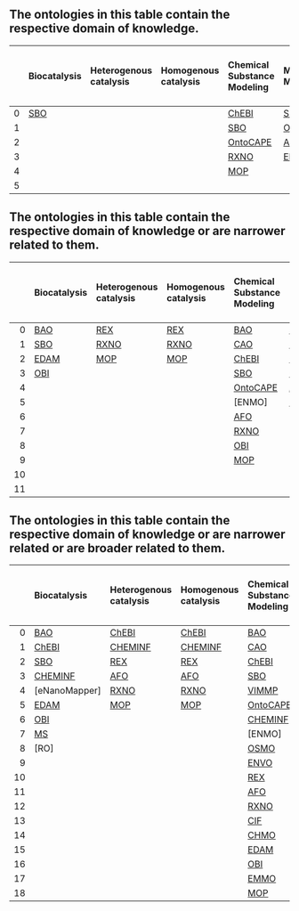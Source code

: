 
## The ontologies in this table contain the respective domain of knowledge.

|    | Biocatalysis   | Heterogenous catalysis   | Homogenous catalysis   | Chemical Substance Modeling   | Material Modeling   | Process Modeling   | Synthesis Data   | Operando Data   | Performance Data   | Characterisation Data   | Heat, Transport and Kinetic Data   | Process Design, Energy and Cost Data   | Electrocatalysis   | Photocatalysis   |
|---:|:---------------|:-------------------------|:-----------------------|:------------------------------|:--------------------|:-------------------|:-----------------|:----------------|:-------------------|:------------------------|:-----------------------------------|:---------------------------------------|:-------------------|:-----------------|
|  0 | [SBO]          |                          |                        | [ChEBI]                       | [SBO]               | [SBO]              |                  | [OSMO]          | [OSMO]             | [BAO]                   |                                    | [OEO]                                  |                    |                  |
|  1 |                |                          |                        | [SBO]                         | [OSMO]              | [VIMMP]            |                  |                 |                    | [CHEMINF]               |                                    | [OntoCAPE]                             |                    |                  |
|  2 |                |                          |                        | [OntoCAPE]                    | [AFO]               | [OntoCAPE]         |                  |                 |                    | [AFO]                   |                                    |                                        |                    |                  |
|  3 |                |                          |                        | [RXNO]                        | [EMMO]              | [OSMO]             |                  |                 |                    | [CHMO]                  |                                    |                                        |                    |                  |
|  4 |                |                          |                        | [MOP]                         |                     | [metadata4ing]     |                  |                 |                    | [EDAM]                  |                                    |                                        |                    |                  |
|  5 |                |                          |                        |                               |                     |                    |                  |                 |                    | [MS]                    |                                    |                                        |                    |                  |
## The ontologies in this table contain the respective domain of knowledge or are narrower related to them.

|    | Biocatalysis   | Heterogenous catalysis   | Homogenous catalysis   | Chemical Substance Modeling   | Material Modeling   | Process Modeling   | Synthesis Data   | Operando Data   | Performance Data   | Characterisation Data   | Heat, Transport and Kinetic Data   | Process Design, Energy and Cost Data   | Electrocatalysis   | Photocatalysis   |
|---:|:---------------|:-------------------------|:-----------------------|:------------------------------|:--------------------|:-------------------|:-----------------|:----------------|:-------------------|:------------------------|:-----------------------------------|:---------------------------------------|:-------------------|:-----------------|
|  0 | [BAO]          | [REX]                    | [REX]                  | [BAO]                         | [ChEBI]             | [BAO]              |                  | [OSMO]          | [SBO]              | [BAO]                   | [OntoCAPE]                         | [OEO]                                  | [REX]              | [REX]            |
|  1 | [SBO]          | [RXNO]                   | [RXNO]                 | [CAO]                         | [SBO]               | [OEO]              |                  |                 | [OSMO]             | [CHEMINF]               |                                    | [OntoCAPE]                             | [CHMO]             | [AFO]            |
|  2 | [EDAM]         | [MOP]                    | [MOP]                  | [ChEBI]                       | [CHEMINF]           | [SBO]              |                  |                 | [CHMO]             | [AFO]                   |                                    |                                        |                    | [CHMO]           |
|  3 | [OBI]          |                          |                        | [SBO]                         | [OSMO]              | [VIMMP]            |                  |                 | [EDAM]             | [CHMO]                  |                                    |                                        |                    |                  |
|  4 |                |                          |                        | [OntoCAPE]                    | [AFO]               | [OntoCAPE]         |                  |                 |                    | [EDAM]                  |                                    |                                        |                    |                  |
|  5 |                |                          |                        | [ENMO]                        | [EMMO]              | [OSMO]             |                  |                 |                    | [MS]                    |                                    |                                        |                    |                  |
|  6 |                |                          |                        | [AFO]                         |                     | [AFO]              |                  |                 |                    |                         |                                    |                                        |                    |                  |
|  7 |                |                          |                        | [RXNO]                        |                     | [RXNO]             |                  |                 |                    |                         |                                    |                                        |                    |                  |
|  8 |                |                          |                        | [OBI]                         |                     | [OBI]              |                  |                 |                    |                         |                                    |                                        |                    |                  |
|  9 |                |                          |                        | [MOP]                         |                     | [EMMO]             |                  |                 |                    |                         |                                    |                                        |                    |                  |
| 10 |                |                          |                        |                               |                     | [MOP]              |                  |                 |                    |                         |                                    |                                        |                    |                  |
| 11 |                |                          |                        |                               |                     | [metadata4ing]     |                  |                 |                    |                         |                                    |                                        |                    |                  |
## The ontologies in this table contain the respective domain of knowledge or are narrower related or are broader related to them.

|    | Biocatalysis   | Heterogenous catalysis   | Homogenous catalysis   | Chemical Substance Modeling   | Material Modeling   | Process Modeling   | Synthesis Data   | Operando Data   | Performance Data   | Characterisation Data   | Heat, Transport and Kinetic Data   | Process Design, Energy and Cost Data   | Electrocatalysis   | Photocatalysis   |
|---:|:---------------|:-------------------------|:-----------------------|:------------------------------|:--------------------|:-------------------|:-----------------|:----------------|:-------------------|:------------------------|:-----------------------------------|:---------------------------------------|:-------------------|:-----------------|
|  0 | [BAO]          | [ChEBI]                  | [ChEBI]                | [BAO]                         | [BAO]               | [BAO]              | [BAO]            | [OSMO]          | [SBO]              | [BAO]                   | [CAO]                              | [OEO]                                  | [REX]              | [BAO]            |
|  1 | [ChEBI]        | [CHEMINF]                | [CHEMINF]              | [CAO]                         | [CAO]               | [CAO]              | [CAO]            | [CHMO]          | [OntoCAPE]         | [CAO]                   | [VIMMP]                            | [VIMMP]                                | [AFO]              | [SBO]            |
|  2 | [SBO]          | [REX]                    | [REX]                  | [ChEBI]                       | [OEO]               | [OEO]              | [SBO]            | [MS]            | [CHEMINF]          | [CHEMINF]               | [OntoCAPE]                         | [OntoCAPE]                             | [RXNO]             | [REX]            |
|  3 | [CHEMINF]      | [AFO]                    | [AFO]                  | [SBO]                         | [ChEBI]             | [SBO]              | [VIMMP]          |                 | [OSMO]             | [OSMO]                  | [CHEMINF]                          | [OSMO]                                 | [CHMO]             | [AFO]            |
|  4 | [eNanoMapper]  | [RXNO]                   | [RXNO]                 | [VIMMP]                       | [SBO]               | [VIMMP]            | [CHEMINF]        |                 | [AFO]              | [AFO]                   | [OSMO]                             | [M3]                                   | [MOP]              | [RXNO]           |
|  5 | [EDAM]         | [MOP]                    | [MOP]                  | [OntoCAPE]                    | [VIMMP]             | [OntoCAPE]         | [ENMO]           |                 | [CHMO]             | [CIF]                   | [MS]                               | [metadata4ing]                         |                    | [CHMO]           |
|  6 | [OBI]          |                          |                        | [CHEMINF]                     | [OntoCAPE]          | [CHEMINF]          | [OSMO]           |                 | [EDAM]             | [CHMO]                  |                                    |                                        |                    | [OBI]            |
|  7 | [MS]           |                          |                        | [ENMO]                        | [CHEMINF]           | [OSMO]             | [AFO]            |                 | [MS]               | [EDAM]                  |                                    |                                        |                    |                  |
|  8 | [RO]           |                          |                        | [OSMO]                        | [OSMO]              | [M3]               | [EDAM]           |                 |                    | [OBI]                   |                                    |                                        |                    |                  |
|  9 |                |                          |                        | [ENVO]                        | [ENVO]              | [AFO]              |                  |                 |                    | [MS]                    |                                    |                                        |                    |                  |
| 10 |                |                          |                        | [REX]                         | [AFO]               | [RXNO]             |                  |                 |                    |                         |                                    |                                        |                    |                  |
| 11 |                |                          |                        | [AFO]                         | [CIF]               | [CHMO]             |                  |                 |                    |                         |                                    |                                        |                    |                  |
| 12 |                |                          |                        | [RXNO]                        | [OBI]               | [OBI]              |                  |                 |                    |                         |                                    |                                        |                    |                  |
| 13 |                |                          |                        | [CIF]                         | [EMMO]              | [EMMO]             |                  |                 |                    |                         |                                    |                                        |                    |                  |
| 14 |                |                          |                        | [CHMO]                        |                     | [MOP]              |                  |                 |                    |                         |                                    |                                        |                    |                  |
| 15 |                |                          |                        | [EDAM]                        |                     | [metadata4ing]     |                  |                 |                    |                         |                                    |                                        |                    |                  |
| 16 |                |                          |                        | [OBI]                         |                     |                    |                  |                 |                    |                         |                                    |                                        |                    |                  |
| 17 |                |                          |                        | [EMMO]                        |                     |                    |                  |                 |                    |                         |                                    |                                        |                    |                  |
| 18 |                |                          |                        | [MOP]                         |                     |                    |                  |                 |                    |                         |                                    |                                        |                    |                  |

[AFO]: ./ontology_metadata/AFO.md
[BAO]: ./ontology_metadata/BAO.md
[BFO]: ./ontology_metadata/BFO.md
[CAO]: ./ontology_metadata/CAO.md
[ChEBI]: ./ontology_metadata/ChEBI.md
[CHEMINF]: ./ontology_metadata/CHEMINF.md
[CHMO]: ./ontology_metadata/CHMO.md
[CIF]: ./ontology_metadata/CIF.md
[DOLCE]: http://www.loa.istc.cnr.it/dolce/overview.html
[EDAM]: ./ontology_metadata/EDAM.md
[EMMO]: ./ontology_metadata/EMMO.md
[ENVO]: ./ontology_metadata/ENVO.md
[ISO 15926]: https://en.wikipedia.org/wiki/ISO_15926
[ISO 15926-14]: https://en.wikipedia.org/wiki/ISO_15926
[M3]: ./ontology_metadata/M3.md
[metadata4ing]: ./ontology_metadata/metadata4ing.md
[MOP]: ./ontology_metadata/MOP.md
[MS]: ./ontology_metadata/MS.md
[OBI]: ./ontology_metadata/OBI.md
[OBO-RO]: ./ontology_metadata/OBO-RO.md
[OM]: ./ontology_metadata/OM.md
[OntoCAPE]: ./ontology_metadata/OntoCAPE.md
[OntoCompChem]: http://www.theworldavatar.com/ontology/ontocompchem/ontocompchem.owl
[OntoKin]: https://pubs.acs.org/doi/abs/10.1021/acs.jcim.9b00960
[OSMO]: ./ontology_metadata/OSMO.md
[PIMS-II]: ./ontology_metadata/PIMS-II.md
[REX]: ./ontology_metadata/REX.md
[RXNO]: ./ontology_metadata/RXNO.md
[SBO]: ./ontology_metadata/SBO.md
[VIMMP]: ./ontology_metadata/VIMMP.md
    